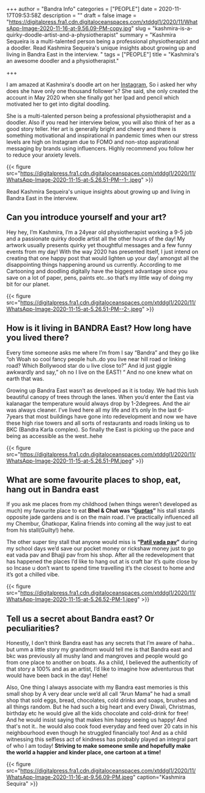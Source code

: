 +++
author = "Bandra Info"
categories = ["PEOPLE"]
date = 2020-11-17T09:53:58Z
description = ""
draft = false
image = "https://digitalpress.fra1.cdn.digitaloceanspaces.com/xtddgl1/2020/11/WhatsApp-Image-2020-11-16-at-9.56.09-PM-copy.jpg"
slug = "kashmira-is-a-quirky-doodle-artist-and-a-physiotherapist"
summary = "Kashmira Sequeira is a multi-talented person being a professional physiotherapist and a doodler. Read Kashmira Sequeira's unique insights about growing up and living in Bandra East in the interview.  "
tags = ["PEOPLE"]
title = "Kashmira's an awesome doodler and a physiotherapist."

+++


I am amazed at Kashmira's doodle art on her [Instagram](https://www.instagram.com/kashewdoodle/), So i asked her why does she have only one thousand follower's? She said, she only created the account in May 2020 when she finally got her Ipad and pencil which motivated her to get into digital doodling.

She is a multi-talented person being a professional physiotherapist and a doodler. Also if you read her interview below, you will also think of her as a good story teller. Her art is generally bright and cheery and there is something motivational and inspirational in pandemic times when our stress levels are high on Instagram due to FOMO and non-stop aspirational messaging by brands using influencers. Highly recommend you follow her to reduce your anxiety levels.

{{< figure src="https://digitalpress.fra1.cdn.digitaloceanspaces.com/xtddgl1/2020/11/WhatsApp-Image-2020-11-15-at-5.26.51-PM--1-.jpeg" >}}



Read Kashmira Sequeira's unique insights about growing up and living in Bandra East in the interview.

## Can you introduce yourself and your art?

Hey hey, I’m Kashmira, I’m a 24year old physiotherapist working a 9-5 job and a passionate quirky doodle artist all the other hours of the day! My artwork usually presents quirky yet thoughtful messages and a few funny events from my day! With the way 2020 has presented itself, I just intend on creating that one happy post that would lighten up your day! amongst all the disappointing things happening around us currently. According to me Cartooning and doodling digitally have the biggest advantage since you save on a lot of paper, pens, paints etc..so that’s my little way of doing my bit for our planet.

{{< figure src="https://digitalpress.fra1.cdn.digitaloceanspaces.com/xtddgl1/2020/11/WhatsApp-Image-2020-11-15-at-5.26.51-PM--2-.jpeg" >}}

## How is it living in BANDRA East? How long have you lived there?

Every time someone asks me where I’m from I say “Bandra” and they go like “oh Woah so cool fancy people huh..do you live near hill road or linking road? Which Bollywood star do u live close to?” And id just giggle awkwardly and say,” oh no I live on the EAST! “ And no one knew what on earth that was.

Growing up Bandra East wasn’t as developed as it is today. We had this lush beautiful canopy of trees through the lanes. When you’d enter the East via kalanagar the temperature would always drop by 1-2degrees. And the air was always cleaner. I’ve lived here all my life and it’s only In the last 6-7years that most buildings have gone into redevelopment and now we have these high rise towers and all sorts of restaurants and roads linking us to BKC (Bandra Karla complex). So finally the East is picking up the pace and being as accessible as the west..hehe

{{< figure src="https://digitalpress.fra1.cdn.digitaloceanspaces.com/xtddgl1/2020/11/WhatsApp-Image-2020-11-15-at-5.26.51-PM.jpeg" >}}

## What are some favourite places to shop, eat, hang out in Bandra east

If you ask me places from my childhood (when things weren’t developed as much) my favourite place to eat **Bhel & Chat was “[Guptas](https://www.zomato.com/mumbai/guptas-snackhub-bandra-east)”** his stall stands opposite jade gardens and is on the main road. I’ve practically influenced all my Chembur, Ghatkopar, Kalina friends into coming all the way just to eat from his stall(Guilty!) hehe.

The other super tiny stall that anyone would miss is **“[Patil vada pav](https://www.google.com/maps/dir//patil+vada+pav+bandra+east/data=!4m6!4m5!1m1!4e2!1m2!1m1!1s0x3be7c91e4fd9de15:0x733f12f01dfd3655?sa=X&ved=2ahUKEwi844egoontAhVC7nMBHZPlAUQQ9RcwO3oECDYQAw)”** during my school days we’d save our pocket money or rickshaw money just to go eat vada pav and Bhajji pav from his shop. After all the redevelopment that has happened the places I’d like to hang out at is craft bar it’s quite close by so Incase u don’t want to spend time travelling it’s the closest to home and it’s got a chilled vibe.

{{< figure src="https://digitalpress.fra1.cdn.digitaloceanspaces.com/xtddgl1/2020/11/WhatsApp-Image-2020-11-15-at-5.26.52-PM-1.jpeg" >}}

## Tell us a secret about Bandra east? Or peculiarities?

Honestly, I don’t think Bandra east has any secrets that I’m aware of haha.. but umm a little story my grandmom would tell me is that Bandra east and bkc was previously all mushy land and mangroves and people would go from one place to another on boats. As a child, I believed the authenticity of that story a 100% and as an artist, I’d like to imagine how adventurous that would have been back in the day! Hehe!

Also, One thing I always associate with my Bandra east memories is this small shop by A very dear uncle we’d all call “Arun Mama” he had a small shop that sold eggs, bread, chocolates, cold drinks and soaps, brushes and all things random. But he had such a big heart and every Diwali, Christmas, birthday etc he would give all the kids chocolate and cold-drink for free! And he would insist saying that makes him happy seeing us happy! And that's not it.. he would also cook food everyday and feed over 20 cats in his neighbourhood even though he struggled financially too! And as a child witnessing this selfless act of kindness has probably played an integral part of who I am today! **Striving to make someone smile and hopefully make the world a happier and kinder place, one cartoon at a time!**

{{< figure src="https://digitalpress.fra1.cdn.digitaloceanspaces.com/xtddgl1/2020/11/WhatsApp-Image-2020-11-16-at-9.56.09-PM.jpeg" caption="Kashmira Sequira" >}}



